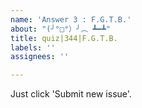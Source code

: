 ```yaml
---
name: 'Answer 3 : F.G.T.B.'
about: "(╯°□°）╯︵ ┻━┻"
title: quiz|344|F.G.T.B.
labels: ''
assignees: ''

---
```


Just click 'Submit new issue'.
